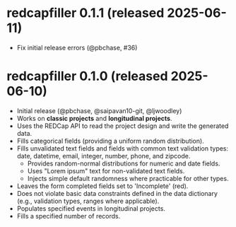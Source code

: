 # redcapfiller 0.1.1 (released 2025-06-11)
- Fix initial release errors (@pbchase, #36)

# redcapfiller 0.1.0 (released 2025-06-10)
* Initial release (@pbchase, @saipavan10-git, @ljwoodley)
* Works on **classic projects** and **longitudinal projects**.
* Uses the REDCap API to read the project design and write the generated data.
* Fills categorical fields (providing a uniform random distribution).
* Fills unvalidated text fields and fields with common text validation types: date, datetime, email, integer, number, phone, and zipcode.
    * Provides random-normal distributions for numeric and date fields.
    * Uses "Lorem ipsum" text for non-validated text fields. 
    * Injects simple default randomness where practicable for other types.
* Leaves the form completed fields set to 'Incomplete' (red).
* Does not violate basic data constraints defined in the data dictionary (e.g., validation types, ranges where applicable).
* Populates specified events in longitudinal projects.
* Fills a specified number of records.
